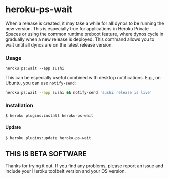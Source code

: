 # heroku-ps-wait

When a release is created, it may take a while for all dynos to be
running the new version. This is especially true for applications in
Heroku Private Spaces or using the common runtime preboot feature,
where dynos cycle in gradually when a new release is deployed. This
command allows you to wait until all dynos are on the latest release
version.

### Usage

`heroku ps:wait --app sushi`

This can be especially useful combined with desktop
notifications. E.g., on Ubuntu, you can use `notify-send`:

```bash
heroku ps:wait --app sushi && notify-send 'sushi release is live'
```

### Installation

```bash
$ heroku plugins:install heroku-ps-wait
```

#### Update

```bash
$ heroku plugins:update heroku-ps-wait
```

## THIS IS BETA SOFTWARE

Thanks for trying it out. If you find any problems, please report an
issue and include your Heroku toolbelt version and your OS version.
